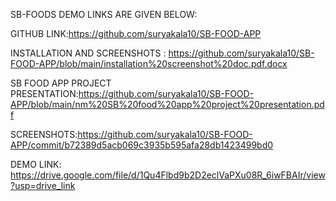 SB-FOODS
DEMO LINKS ARE GIVEN BELOW: 

GITHUB LINK:https://github.com/suryakala10/SB-FOOD-APP

 INSTALLATION AND SCREENSHOTS : https://github.com/suryakala10/SB-FOOD-APP/blob/main/installation%20screenshot%20doc.pdf.docx
 
SB FOOD APP PROJECT PRESENTATION:https://github.com/suryakala10/SB-FOOD-APP/blob/main/nm%20SB%20food%20app%20project%20presentation.pdf

SCREENSHOTS:https://github.com/suryakala10/SB-FOOD-APP/commit/b72389d5acb069c3935b595afa28db1423499bd0

DEMO LINK: https://drive.google.com/file/d/1Qu4Flbd9b2D2eclVaPXu08R_6iwFBAIr/view?usp=drive_link
